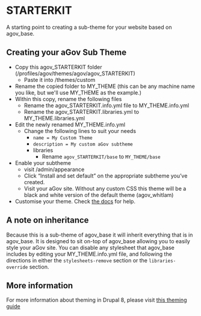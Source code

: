 # STARTERKIT

A starting point to creating a sub-theme for your website based on agov_base.

## Creating your aGov Sub Theme

* Copy this agov_STARTERKIT folder (/profiles/agov/themes/agov/agov_STARTERKIT)
  * Paste it into /themes/custom
* Rename the copied folder to MY_THEME (this can be any machine name you like, but we'll use MY_THEME as the example.)
* Within this copy, rename the following files
  * Rename the agov_STARTERKIT.info.yml file to MY_THEME.info.yml
  * Rename the agov_STARTERKIT.libraries.yml to MY_THEME.libraries.yml
* Edit the newly renamed MY_THEME.info.yml
  * Change the following lines to suit your needs
    * `name = My Custom Theme`
    * `description = My custom aGov subtheme`
    * libraries 
      * Rename `agov_STARTERKIT/base` to `MY_THEME/base`
* Enable your subtheme
  * visit /admin/appearance
  * Click “Install and set default” on the appropriate subtheme you’ve created.
  * Visit your aGov site. Without any custom CSS this theme will be a black and white version of the default theme (agov_whitlam)
* Customise your theme. Check [the docs](https://github.com/previousnext/agov/blob/8.x-1.x/agov/docs/theming.md) for help.

## A note on inheritance

Because this is a sub-theme of agov_base it will inherit everything that is in agov_base.
It is designed to sit on-top of agov_base allowing you to easily style your aGov site.
You can disable any stylesheet that agov_base includes by editing your MY_THEME.info.yml file,
 and following the directions in either the `stylesheets-remove` section or the `libraries-override` section.

## More information

For more information about theming in Drupal 8, please visit [this theming guide](https://www.drupal.org/theme-guide/8)
